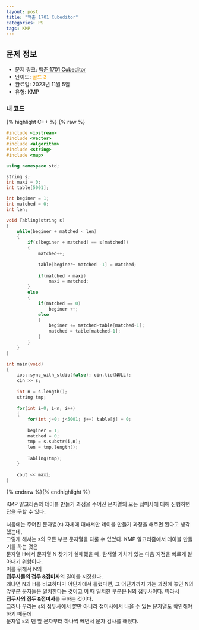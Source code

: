 ```yaml
---
layout: post
title: "백준 1701 Cubeditor"
categories: PS
tags: KMP
---
```


## 문제 정보
- 문제 링크: [백준 1701 Cubeditor](https://www.acmicpc.net/problem/1701)
- 난이도: <span style="color:#FFA500">골드 3</span>
- 완료일: 2023년 11월 5일
- 유형: KMP

### 내 코드

{% highlight C++ %} {% raw %}
```C++
#include <iostream>
#include <vector>
#include <algorithm>
#include <string>
#include <map>

using namespace std;

string s;
int maxi = 0;
int table[5001];

int beginer = 1;
int matched = 0;
int len;

void Tabling(string s)
{	
	while(beginer + matched < len)
	{
		if(s[beginer + matched] == s[matched])
		{
			matched++;
			
			table[beginer+ matched -1] = matched;
			
			if(matched > maxi)
				maxi = matched;
		}
		else
		{
			if(matched == 0)
				beginer ++;
			else
			{
				beginer += matched-table[matched-1];
				matched = table[matched-1];
			}
		}
	}
}

int main(void)
{
	ios::sync_with_stdio(false); cin.tie(NULL);
	cin >> s;
	
	int n = s.length();
	string tmp;
	
	for(int i=0; i<n; i++)
	{
		for(int j=0; j<5001; j++) table[j] = 0;
		
		beginer = 1;
		matched = 0;
		tmp = s.substr(i,n);
		len = tmp.length();
		
		Tabling(tmp);
	}
	
	cout << maxi;
}
```
{% endraw %}{% endhighlight %}

KMP 알고리즘의 테이블 만들기 과정을 주어진 문자열의 모든 접미사에 대해 진행하면 답을 구할 수 있다.

처음에는 주어진 문자열(s) 자체에 대해서만 테이블 만들기 과정을 해주면 된다고 생각했는데,   
그렇게 해서는 s의 모든 부분 문자열을 다룰 수 없었다. KMP 알고리즘에서 테이블 만들기를 하는 것은  
문자열 H에서 문자열 N 찾기가 실패했을 때, 탐색할 가치가 있는 다음 지점을 빠르게 알아내기 위함이다.  
이를 위해서 N의   
**접두사들의 접두 &접미사**의 길이를 저장한다.   
왜냐면 N과 H를 비교하다가 어딘가에서 틀렸다면, 그 어딘가까지 가는 과정에 놓인 N의 앞부분 문자들은 일치한다는 것이고 이 때 일치한 부분은 N의 접두사이다. 따라서   
**접두사의 접두 &접미사**를 구하는 것이다.  
그러나 우리는 s의 접두사에서 뿐만 아니라 접미사에서 나올 수 있는 문자열도 확인해야 하기 때문에  
문자열 s의 맨 앞 문자부터 하나씩 빼면서 문자 검사를 해줬다.  

